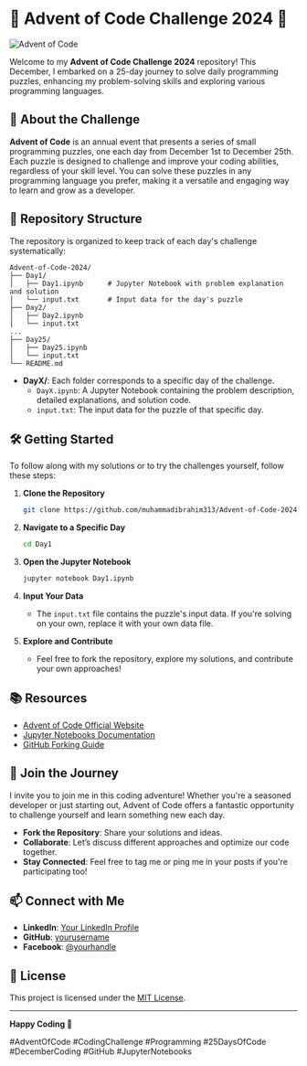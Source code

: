 
# 🎄 Advent of Code Challenge 2024 🎄  

![Advent of Code](https://wp.technologyreview.com/wp-content/uploads/2021/12/aoc-santa-hat.gif?w=1177)  

Welcome to my **Advent of Code Challenge 2024** repository! This December, I embarked on a 25-day journey to solve daily programming puzzles, enhancing my problem-solving skills and exploring various programming languages.  

## 📅 About the Challenge  

**Advent of Code** is an annual event that presents a series of small programming puzzles, one each day from December 1st to December 25th. Each puzzle is designed to challenge and improve your coding abilities, regardless of your skill level. You can solve these puzzles in any programming language you prefer, making it a versatile and engaging way to learn and grow as a developer.  

## 📂 Repository Structure  

The repository is organized to keep track of each day's challenge systematically:  

```
Advent-of-Code-2024/  
├── Day1/  
│   ├── Day1.ipynb      # Jupyter Notebook with problem explanation and solution  
│   └── input.txt       # Input data for the day's puzzle  
├── Day2/  
│   ├── Day2.ipynb  
│   └── input.txt  
...  
├── Day25/  
│   ├── Day25.ipynb  
│   └── input.txt  
└── README.md  
```  

- **DayX/**: Each folder corresponds to a specific day of the challenge.  
  - `DayX.ipynb`: A Jupyter Notebook containing the problem description, detailed explanations, and solution code.  
  - `input.txt`: The input data for the puzzle of that specific day.  

## 🛠️ Getting Started  

To follow along with my solutions or to try the challenges yourself, follow these steps:  

1. **Clone the Repository**  
   ```bash  
   git clone https://github.com/muhammadibrahim313/Advent-of-Code-2024.git
   ```  

2. **Navigate to a Specific Day**  
   ```bash  
   cd Day1  
   ```  

3. **Open the Jupyter Notebook**  
   ```bash  
   jupyter notebook Day1.ipynb  
   ```  

4. **Input Your Data**  
   - The `input.txt` file contains the puzzle's input data. If you're solving on your own, replace it with your own data file.  

5. **Explore and Contribute**  
   - Feel free to fork the repository, explore my solutions, and contribute your own approaches!  

## 📚 Resources  

- [Advent of Code Official Website](https://adventofcode.com/)  
- [Jupyter Notebooks Documentation](https://jupyter.org/documentation)  
- [GitHub Forking Guide](https://docs.github.com/en/get-started/quickstart/fork-a-repo)  

## 🤝 Join the Journey  

I invite you to join me in this coding adventure! Whether you're a seasoned developer or just starting out, Advent of Code offers a fantastic opportunity to challenge yourself and learn something new each day.  

- **Fork the Repository**: Share your solutions and ideas.  
- **Collaborate**: Let’s discuss different approaches and optimize our code together.  
- **Stay Connected**: Feel free to tag me or ping me in your posts if you're participating too!  

## 📫 Connect with Me  

- **LinkedIn**: [Your LinkedIn Profile]([https://www.linkedin.com/in/yourprofile/](https://www.linkedin.com/in/ibrahimqasmi313/))  
- **GitHub**: [yourusername]([https://github.com/yourusername](https://github.com/muhammadibrahim313))  
- **Facebook**: [@yourhandle]([https://twitter.com/yourhandle](https://www.facebook.com/profile.php?id=61560872765839))  

## 📜 License  

This project is licensed under the [MIT License](LICENSE).  

---  

**Happy Coding 🤖**  

#AdventOfCode #CodingChallenge #Programming #25DaysOfCode #DecemberCoding #GitHub #JupyterNotebooks  
